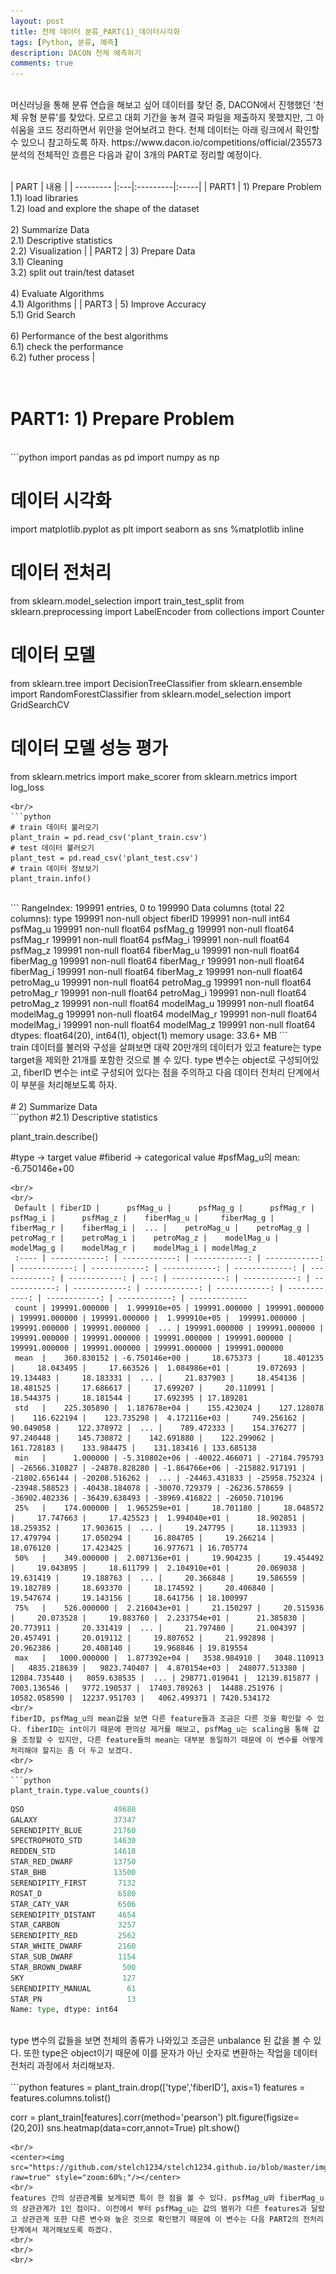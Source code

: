 ```yaml
---
layout: post
title: 천체 데이터 분류_PART(1)_데이터시각화
tags: [Python, 분류, 예측]
description: DACON 천체 예측하기
comments: true
---
```

<br/>
머신러닝을 통해 분류 연습을 해보고 싶어 데이터를 찾던 중, DACON에서 진행했던 '천체 유형 분류'를 찾았다. 
모르고 대회 기간을 놓쳐 결국 파일을 제출하지 못했지만, 그 아쉬움을 코드 정리하면서 위안을 얻어보려고 한다. 
천체 데이터는 아래 링크에서 확인할 수 있으니 참고하도록 하자.  
https://www.dacon.io/competitions/official/235573
<br/>
분석의 전체적인 흐름은 다음과 같이 3개의 PART로 정리할 예정이다. 
<br/>
<br/>

|  PART  |  내용  |
| --------- |:---|:---------|:-----|
| PART1 | 1) Prepare Problem<br/>1.1) load libraries<br/> 1.2) load and explore the shape of the dataset <br/><br/>  2) Summarize Data<br/>2.1) Descriptive statistics<br/>2.2) Visualization |
| PART2 | 3) Prepare Data<br/>3.1) Cleaning<br/>3.2) split out train/test dataset <br/><br/>  4) Evaluate Algorithms<br/>4.1) Algorithms                   |
| PART3 | 5) Improve Accuracy<br/>5.1) Grid Search <br/><br/>  6) Performance of the best algorithms <br/>6.1) check the performance<br/>6.2) futher process |
<br/>
<br/>
<br/>
# PART1: 1) Prepare Problem
<br/>
```python
import pandas as pd
import numpy as np

# 데이터 시각화 
import matplotlib.pyplot as plt
import seaborn as sns
%matplotlib inline

# 데이터 전처리
from sklearn.model_selection import train_test_split
from sklearn.preprocessing import LabelEncoder
from collections import Counter

# 데이터 모델 
from sklearn.tree import DecisionTreeClassifier
from sklearn.ensemble import RandomForestClassifier
from sklearn.model_selection import GridSearchCV

# 데이터 모델 성능 평가
from sklearn.metrics import make_scorer
from sklearn.metrics import log_loss

```
<br/>
```python
# train 데이터 불러오기 
plant_train = pd.read_csv('plant_train.csv')
# test 데이터 불러오기 
plant_test = pd.read_csv('plant_test.csv')
# train 데이터 정보보기 
plant_train.info()
```
<br/>
```
<class 'pandas.core.frame.DataFrame'>
RangeIndex: 199991 entries, 0 to 199990
Data columns (total 22 columns):
type          199991 non-null object
fiberID       199991 non-null int64
psfMag_u      199991 non-null float64
psfMag_g      199991 non-null float64
psfMag_r      199991 non-null float64
psfMag_i      199991 non-null float64
psfMag_z      199991 non-null float64
fiberMag_u    199991 non-null float64
fiberMag_g    199991 non-null float64
fiberMag_r    199991 non-null float64
fiberMag_i    199991 non-null float64
fiberMag_z    199991 non-null float64
petroMag_u    199991 non-null float64
petroMag_g    199991 non-null float64
petroMag_r    199991 non-null float64
petroMag_i    199991 non-null float64
petroMag_z    199991 non-null float64
modelMag_u    199991 non-null float64
modelMag_g    199991 non-null float64
modelMag_r    199991 non-null float64
modelMag_i    199991 non-null float64
modelMag_z    199991 non-null float64
dtypes: float64(20), int64(1), object(1)
memory usage: 33.6+ MB
```
<br/>
train 데이터를 불러와 구성을 살펴보면 대략 20만개의 데이터가 있고 feature는 type target을 제외한 21개를 포함한 것으로 볼 수 있다. type 변수는 object로 구성되어있고, fiberID 변수는 int로 구성되어 있다는 점을 주의하고 다음 데이터 전처리 단계에서 이 부분을 처리해보도록 하자. 
<br/>
<br/>
# 2) Summarize Data
<br/>
```python
#2.1) Descriptive statistics

plant_train.describe()

#type -> target value
#fiberid -> categorical value 
#psfMag_u의 mean: -6.750146e+00
```
<br/>
<br/>
 Default | fiberID |      psfMag_u |      psfMag_g |      psfMag_r |      psfMag_i |      psfMag_z |    fiberMag_u |     fiberMag_g |    fiberMag_r |    fiberMag_i |  ... |    petroMag_u |    petroMag_g |    petroMag_r |    petroMag_i |    petroMag_z |    modelMag_u |    modelMag_g |    modelMag_r |    modelMag_i | modelMag_z    
 :---- | ------------: | ------------: | ------------: | ------------: | ------------: | ------------: | ------------: | -------------: | ------------: | ------------: | ---: | ------------: | ------------: | ------------: | ------------: | ------------: | ------------: | ------------: | ------------: | ------------: | ------------- 
 count | 199991.000000 |  1.999910e+05 | 199991.000000 | 199991.000000 | 199991.000000 | 199991.000000 |  1.999910e+05 |  199991.000000 | 199991.000000 | 199991.000000 |  ... | 199991.000000 | 199991.000000 | 199991.000000 | 199991.000000 | 199991.000000 | 199991.000000 | 199991.000000 | 199991.000000 | 199991.000000 | 199991.000000 
 mean  |    360.830152 | -6.750146e+00 |     18.675373 |     18.401235 |     18.043495 |     17.663526 |  1.084986e+01 |      19.072693 |     19.134483 |     18.183331 |  ... |     21.837903 |     18.454136 |     18.481525 |     17.686617 |     17.699207 |     20.110991 |     18.544375 |     18.181544 |     17.692395 | 17.189281     
 std   |    225.305890 |  1.187678e+04 |    155.423024 |    127.128078 |    116.622194 |    123.735298 |  4.172116e+03 |     749.256162 |     90.049058 |    122.378972 |  ... |    789.472333 |    154.376277 |     97.240448 |    145.730872 |    142.691880 |    122.299062 |    161.728183 |    133.984475 |    131.183416 | 133.685138    
 min   |      1.000000 | -5.310802e+06 | -40022.466071 | -27184.795793 | -26566.310827 | -24878.828280 | -1.864766e+06 | -215882.917191 | -21802.656144 | -20208.516262 |  ... | -24463.431833 | -25958.752324 | -23948.588523 | -40438.184078 | -30070.729379 | -26236.578659 | -36902.402336 | -36439.638493 | -38969.416822 | -26050.710196 
 25%   |    174.000000 |  1.965259e+01 |     18.701180 |     18.048572 |     17.747663 |     17.425523 |  1.994040e+01 |      18.902851 |     18.259352 |     17.903615 |  ... |     19.247795 |     18.113933 |     17.479794 |     17.050294 |     16.804705 |     19.266214 |     18.076120 |     17.423425 |     16.977671 | 16.705774     
 50%   |    349.000000 |  2.087136e+01 |     19.904235 |     19.454492 |     19.043895 |     18.611799 |  2.104910e+01 |      20.069038 |     19.631419 |     19.188763 |  ... |     20.366848 |     19.586559 |     19.182789 |     18.693370 |     18.174592 |     20.406840 |     19.547674 |     19.143156 |     18.641756 | 18.100997     
 75%   |    526.000000 |  2.216043e+01 |     21.150297 |     20.515936 |     20.073528 |     19.883760 |  2.233754e+01 |      21.385830 |     20.773911 |     20.331419 |  ... |     21.797480 |     21.004397 |     20.457491 |     20.019112 |     19.807652 |     21.992898 |     20.962386 |     20.408140 |     19.968846 | 19.819554     
 max   |   1000.000000 |  1.877392e+04 |   3538.984910 |   3048.110913 |   4835.218639 |   9823.740407 |  4.870154e+03 |  248077.513380 |  12084.735440 |   8059.638535 |  ... | 298771.019041 |  12139.815877 |   7003.136546 |   9772.190537 |  17403.789263 |  14488.251976 |  10582.058590 |  12237.951703 |   4062.499371 | 7420.534172   
<br/>
fiberID, psfMag_u의 mean값을 보면 다른 feature들과 조금은 다른 것을 확인할 수 있다. fiberID는 int이기 때문에 편의상 제거를 해보고, psfMag_u는 scaling을 통해 값을 조정할 수 있지만, 다른 feature들의 mean는 대부분 동일하기 때문에 이 변수를 어떻게 처리해야 할지는 좀 더 두고 보겠다. 
<br/>
<br/>
```python
plant_train.type.value_counts()
```
```python
QSO                    49680
GALAXY                 37347
SERENDIPITY_BLUE       21760
SPECTROPHOTO_STD       14630
REDDEN_STD             14618
STAR_RED_DWARF         13750
STAR_BHB               13500
SERENDIPITY_FIRST       7132
ROSAT_D                 6580
STAR_CATY_VAR           6506
SERENDIPITY_DISTANT     4654
STAR_CARBON             3257
SERENDIPITY_RED         2562
STAR_WHITE_DWARF        2160
STAR_SUB_DWARF          1154
STAR_BROWN_DWARF         500
SKY                      127
SERENDIPITY_MANUAL        61
STAR_PN                   13
Name: type, dtype: int64
```
<br/>
type 변수의 값들을 보면 천체의 종류가 나와있고 조금은 unbalance 된 값을 볼 수 있다. 또한 type은 object이기 때문에 이를 문자가 아닌 숫자로 변환하는 작업을 데이터 전처리 과정에서 처리해보자.  
<br/>
<br/>
```python
features = plant_train.drop(['type','fiberID'], axis=1)
features = features.columns.tolist()

corr = plant_train[features].corr(method='pearson')
plt.figure(figsize=(20,20))
sns.heatmap(data=corr,annot=True)
plt.show()
```
<br/>
<center><img src="https://github.com/stelch1234/stelch1234.github.io/blob/master/img/heatmap.png?raw=true" style="zoom:60%;"/></center>
<br/>
features 간의 상관관계를 보게되면 특이 한 점을 볼 수 있다. psfMag_u와 fiberMag_u의 상관관계가 1인 점이다. 이전에서 부터 psfMag_u는 값의 범위가 다른 features과 달랐고 상관관계 또한 다른 변수와 높은 것으로 확인됐기 때문에 이 변수는 다음 PART2의 전처리 단계에서 제거해보도록 하겠다. 
<br/>
<br/>
<br/>
